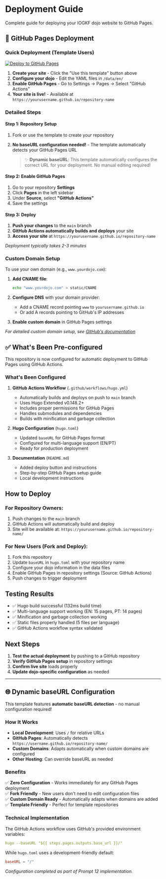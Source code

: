 # Deployment Guide

Complete guide for deploying your IOGKF dojo website to GitHub Pages.

## 🚀 GitHub Pages Deployment

### Quick Deployment (Template Users)

[![Deploy to GitHub Pages](https://img.shields.io/badge/Deploy%20to-GitHub%20Pages-blue?style=for-the-badge&logo=github)](https://github.com/karate-dojo/IOGKF_website_template/generate)

1. **Create your site** - Click the "Use this template" button above
2. **Configure your dojo** - Edit the YAML files in `/data/en/`
3. **Enable GitHub Pages** - Go to Settings → Pages → Select "GitHub Actions"
4. **Your site is live!** - Available at `https://yourusername.github.io/repository-name`

### Detailed Steps

#### Step 1: Repository Setup
1. Fork or use the template to create your repository
2. **No baseURL configuration needed!** - The template automatically detects your GitHub Pages URL

   > ✨ **Dynamic baseURL**: This template automatically configures the correct URL for your deployment. No manual editing required!

#### Step 2: Enable GitHub Pages
1. Go to your repository **Settings**
2. Click **Pages** in the left sidebar
3. Under **Source**, select **"GitHub Actions"**
4. Save the settings

#### Step 3: Deploy
1. **Push your changes** to the `main` branch
2. **GitHub Actions automatically builds and deploys** your site
3. **Access your site** at `https://yourusername.github.io/repository-name`

*Deployment typically takes 2-3 minutes*

### Custom Domain Setup

To use your own domain (e.g., `www.yourdojo.com`):

1. **Add CNAME file**:
   ```bash
   echo "www.yourdojo.com" > static/CNAME
   ```

2. **Configure DNS** with your domain provider:
   - Add a CNAME record pointing `www` to `yourusername.github.io`
   - Or add A records pointing to GitHub's IP addresses

3. **Enable custom domain** in GitHub Pages settings

*For detailed custom domain setup, see [GitHub's documentation](https://docs.github.com/en/pages/configuring-a-custom-domain-for-your-github-pages-site)*

## ✅ What's Been Pre-configured

This repository is now configured for automatic deployment to GitHub Pages using GitHub Actions.

### What's Been Configured

1. **GitHub Actions Workflow** (`.github/workflows/hugo.yml`)
   - Automatically builds and deploys on push to `main` branch
   - Uses Hugo Extended v0.148.2+
   - Includes proper permissions for GitHub Pages
   - Handles submodules and dependencies
   - Builds with minification and garbage collection

2. **Hugo Configuration** (`hugo.toml`)
   - Updated `baseURL` for GitHub Pages format
   - Configured for multi-language support (EN/PT)
   - Ready for production deployment

3. **Documentation** (`README.md`)
   - Added deploy button and instructions
   - Step-by-step GitHub Pages setup guide
   - Local development instructions

## How to Deploy

### For Repository Owners:
1. Push changes to the `main` branch
2. GitHub Actions will automatically build and deploy
3. Site will be available at: `https://yourusername.github.io/repository-name/`

### For New Users (Fork and Deploy):
1. Fork this repository
2. Update `baseURL` in `hugo.toml` with your repository name
3. Configure your dojo information in the data files
4. Enable GitHub Pages in repository settings (Source: GitHub Actions)
5. Push changes to trigger deployment

## Testing Results

- ✅ Hugo build successful (132ms build time)
- ✅ Multi-language support working (EN: 15 pages, PT: 14 pages)
- ✅ Minification and garbage collection working
- ✅ Static files properly handled (5 files per language)
- ✅ GitHub Actions workflow syntax validated

## Next Steps

1. **Test the actual deployment** by pushing to a GitHub repository
2. **Verify GitHub Pages setup** in repository settings
3. **Confirm live site** loads properly
4. **Update dojo-specific configuration** as needed

---

## 🌐 Dynamic baseURL Configuration

This template features **automatic baseURL detection** - no manual configuration required!

### How It Works

- **Local Development**: Uses `/` for relative URLs
- **GitHub Pages**: Automatically detects `https://username.github.io/repository-name/`
- **Custom Domains**: Adapts automatically when custom domains are configured
- **Other Hosting**: Can override baseURL as needed

### Benefits

✅ **Zero Configuration** - Works immediately for any GitHub Pages deployment  
✅ **Fork Friendly** - New users don't need to edit configuration files  
✅ **Custom Domain Ready** - Automatically adapts when domains are added  
✅ **Template Friendly** - Perfect for template repositories  

### Technical Implementation

The GitHub Actions workflow uses GitHub's provided environment variables:
```yaml
hugo --baseURL "${{ steps.pages.outputs.base_url }}/"
```

While `hugo.toml` uses a development-friendly default:
```toml
baseURL = "/"
```

*Configuration completed as part of Prompt 12 implementation.*
